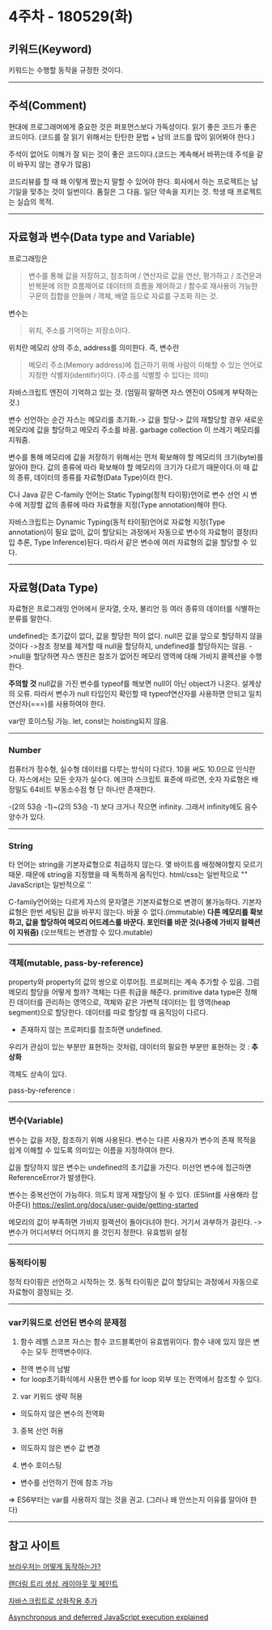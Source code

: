 # 4주차 - 180529(화)

## 키워드(Keyword)

키워드는 수행할 동작을 규정한 것이다. 

---
## 주석(Comment)

현대에 프로그래머에게 중요한 것은 퍼포먼스보다 가독성이다. 읽기 좋은 코드가 좋은 코드이다. 
(코드를 잘 읽기 위해서는 탄탄한 문법 + 남의 코드를 많이 읽어봐야 한다.)

주석이 없어도 이해가 잘 되는 것이 좋은 코드이다.(코드는 계속해서 바뀌는데 주석을 같이 바꾸지 않는 경우가 많음)

코드리뷰를 할 때 왜 이렇게 짰는지 말할 수 있어야 한다. 회사에서 하는 프로젝트는 납기일을 맞추는 것이 일번이다. 품질은 그 다음. 일단 약속을 지키는 것. 학생 때 프로젝트는 실습의 목적.

---
## 자료형과 변수(Data type and Variable)

프로그래밍은 
>변수를 통해 값을 저장하고, 참조하며 / 연산자로 값을 연산, 평가하고 / 조건문과 반복문에 의한 흐름제어로 데이터의 흐름을 제어하고 / 함수로 재사용이 가능한 구문의 집합을 만들며 / 객체, 배열 등으로 자료를 구조화 하는 것.


변수는 
>위치, 주소를 기억하는 저장소이다.

위치란 메모리 상의 주소, address를 의미한다.
즉, 변수란
>메모리 주소(Memory address)에 접근하기 위해 사람이 이해할 수 있는 언어로 지정한 식별자(identifir)이다.
(주소를 식별할 수 있다는 의미)

자바스크립트 엔진이 기억하고 있는 것. (엄밀히 말하면 자스 엔진이 OS에게 부탁하는 것.)

변수 선언하는 순간 자스는 메모리를 초기화.->
값을 할당->
값의 재할당할 경우 새로운 메모리에 값을 할당하고 메모리 주소를 바꿈. garbage collection 이 쓰레기 메모리를 지워줌.

변수를 통해 메모리에 값을 저장하기 위해서는 먼저 확보해야 할 메모리의 크기(byte)를 알아야 한다. 값의 종류에 따라 확보해야 할 메모리의 크기가 다르기 때문이다.이 때 값의 종류, 데이터의 종류를 자료형(Data Type)이라 한다.

C나 Java 같은 C-family 언어는 Static Typing(정적 타이핑)언어로 변수 선언 시 변수에 저장할 값의 종류에 따라 자료형을 지정(Type annotation)해야 한다.

자바스크립트는 Dynamic Typing(동적 타이핑)언어로 자료형 지정(Type annotation)이 필요 없이, 값이 할당되는 과정에서 자동으로 변수의 자료형이 결정(타입 추론, Type Inference)된다. 따라서 같은 변수에 여러 자료형의 값을 할당할 수 있다.

---
## 자료형(Data Type)

자료형은 프로그래밍 언어에서 문자열, 숫자, 불리언 등 여러 종류의 데이터를 식별하는 분류를 말한다. 

undefined는 초기값이 없다, 값을 할당한 적이 없다.
null은 값을 앞으로 할당하지 않을 것이다
->참조 정보를 제거할 때 null을 할당하지, undefined를 할당하지는 않음.
->null을 할당하면 자스 엔진은 참조가 없어진 메모리 영역에 대해 가비지 콜렉션을 수행한다.

**주의할 것** null값을 가진 변수를 typeof를 해보면 null이 아닌 object가 나온다. 설계상의 오류. 따라서 변수가 null 타입인지 확인할 때 typeof연산자를 사용하면 안되고 일치 연산자(===)를 사용하여야 한다.

var만 호이스팅 가능. let, const는 hoisting되지 않음.

---
### Number
  컴퓨터가 정수형, 실수형 데이터를 다루는 방식이 다르다. 10을 써도 10.0으로 인식한다. 자스에서는 모든 숫자가 실수다. 에크마 스크립트 표준에 따르면, 숫자 자료형은 배정밀도 64비트 부동소수점 형 단 하나만 존재한다.

  -(2의 53승 -1)~(2의 53승 -1) 보다 크거나 작으면 infinity. 그래서 infinity에도 음수 양수가 있다.

---
### String
  타 언어는 string을 기본자료형으로 취급하지 않는다. 몇 바이트를 배정해야할지 모르기 때문. 때문에 string을 지정했을 때 독특하게 움직인다.
  html/css는 일반적으로 ""
  JavaScript는 일반적으로 ''

  C-family언어와는 다르게 자스의 문자열은 기본자료형으로 변경이 불가능하다. 기본자료형은 한번 세팅된 값을 바꾸지 않는다. 바꿀 수 없다.(immutable) **다른 메모리를 확보하고, 값을 할당하여 메모리 어드레스를 바꾼다. 포인터를 바꾼 것(나중에 가비지 컬렉션이 지워줌)**
  (오브젝트는 변경할 수 있다.mutable)

---
### 객체(mutable, pass-by-reference)
  property와 property의 값의 쌍으로 이루어짐.
  프로퍼티는 계속 추가할 수 있음.
  그럼 메모리 할당을 어떻게 할까?
  객체는 다른 취급을 해준다.
  primitive data type은 정해진 데이터를 관리하는 영역으로, 객체와 같은 가변적 데이터는 힙 영역(heap segment)으로 할당한다. 데이터를 따로 할당할 때 움직임이 다르다.
  - 존재하지 않는 프로퍼티를 참조하면 undefined.

  우리가 관심이 있는 부분만 표현하는 것처럼, 데이터의 필요한 부분만 표현하는 것 : **추상화**
  
  객체도 상속이 있다.

  pass-by-reference : 

---
### 변수(Variable)
  변수는 값을 저장, 참조하기 위해 사용된다.
  변수는 다른 사용자가 변수의 존재 목적을 쉽게 이해할 수 있도록 의미있는 이름을 지정하여야 한다.

  값을 할당하지 않은 변수는 undefined의 초기값을 가진다.
  미선언 변수에 접근하면 ReferenceError가 발생한다.

  변수는 중복선언이 가능하다. 의도치 않게 재할당이 될 수 있다. (ESlint를 사용해라 잡아준다)
  https://eslint.org/docs/user-guide/getting-started

  메모리의 값이 부족하면 가비지 컬랙션이 돌아다녀야 한다. 거기서 과부하가 걸린다. -> 변수가 어디서부터 어디까지 쓸 것인지 정한다. 유효범위 설정


---
### 동적타이핑
  정적 타이핑은 선언하고 시작하는 것. 동적 타이핑은 값이 할당되는 과정에서 자동으로 자료형이 결정되는 것.

---
### var키워드로 선언된 변수의 문제점

1. 함수 레벨 스코프
자스는 함수 코드블록만이 유효범위이다. 함수 내에 있지 않은 변수는 모두 전역변수이다. 
- 전역 변수의 남발
- for loop초기화식에서 사용한 변수를 for loop 외부 또는 전역에서 참조할 수 있다.

2.  var 키워드 생략 허용
- 의도하지 않은 변수의 전역화

3. 중복 선언 허용
- 의도하지 않은 변수 값 변경

4. 변수 호이스팅
- 변수를 선언하기 전에 참조 가능

=> ES6부터는 var를 사용하지 않는 것을 권고. (그러나 왜 안쓰는지 이유를 알아야 한다)

---
## 참고 사이트

[브라우저는 어떻게 동작하는가?](https://d2.naver.com/helloworld/59361)

[렌더링 트리 생성, 레이아웃 및 페인트](https://developers.google.com/web/fundamentals/performance/critical-rendering-path/render-tree-construction?hl=ko)

[자바스크립트로 상화작용 추가](https://developers.google.com/web/fundamentals/performance/critical-rendering-path/adding-interactivity-with-javascript?hl=ko)

[Asynchronous and deferred JavaScript execution explained](https://peter.sh/experiments/asynchronous-and-deferred-javascript-execution-explained/)